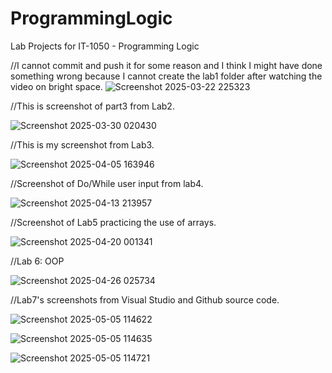 # ProgrammingLogic
Lab Projects for IT-1050 - Programming Logic

//I cannot commit and push it for some reason and I think I might have done something wrong because I cannot create the lab1 folder after watching the video on bright space.
![Screenshot 2025-03-22 225323](https://github.com/user-attachments/assets/c7fc060a-7f76-484e-81df-cec07a4a0897)

//This is screenshot of part3 from Lab2.

![Screenshot 2025-03-30 020430](https://github.com/user-attachments/assets/241d9715-3ff6-4446-99db-e841b2379d31)

//This is my screenshot from Lab3.

![Screenshot 2025-04-05 163946](https://github.com/user-attachments/assets/94a9f8db-4ae3-46ed-b5cd-46464284020f)

//Screenshot of Do/While user input from lab4.

![Screenshot 2025-04-13 213957](https://github.com/user-attachments/assets/0ee54167-3a64-475d-925e-0c08b0a077c3)

//Screenshot of Lab5 practicing the use of arrays.

![Screenshot 2025-04-20 001341](https://github.com/user-attachments/assets/be01d771-92e2-4e2a-8719-56c111eebd30)

//Lab 6: OOP

![Screenshot 2025-04-26 025734](https://github.com/user-attachments/assets/1994a88f-1d9e-4f9c-b83e-67403acb0611)

//Lab7's screenshots from Visual Studio and Github source code.

![Screenshot 2025-05-05 114622](https://github.com/user-attachments/assets/245a3d61-c9d8-4c4e-9647-1fb4fc431d14)

![Screenshot 2025-05-05 114635](https://github.com/user-attachments/assets/092bdc21-972a-461c-9c7c-b048b94bf38e)

![Screenshot 2025-05-05 114721](https://github.com/user-attachments/assets/5ce8410a-6f67-4059-8d8b-9514fd30f666)
